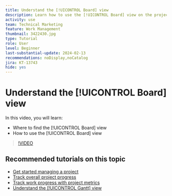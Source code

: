 ```yaml
---
title: Understand the [!UICONTROL Board] view
description: Learn how to use the [!UICONTROL Board] view on the project landing page.
activity: use
team: Technical Marketing
feature: Work Management
thumbnail: 3422430.jpg
type: Tutorial
role: User
level: Beginner
last-substantial-update: 2024-02-13
recommendations: noDisplay,noCatalog
jira: KT-13743
hide: yes
---
```

# Understand the [!UICONTROL Board] view

In this video, you will learn:

* Where to find the [!UICONTROL Board] view
* How to use the [!UICONTROL Board] view


>[!VIDEO](https://video.tv.adobe.com/v/3422430/?quality=12&learn=on)

## Recommended tutorials on this topic

* [Get started managing a project](/help/manage-work/projects/getting-started-manage-a-project.md)
* [Track overall project progress](/help/manage-work/projects/track-overall-project-progress.md)
* [Track work progress with project metrics](/help/manage-work/projects/track-work-progress-with-project-metrics.md)
* [Understand the [!UICONTROL Gantt] view](/help/manage-work/projects/understand-the-gantt-view.md)
